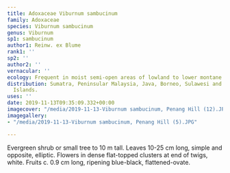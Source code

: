 ```yaml
---
title: Adoxaceae Viburnum sambucinum
family: Adoxaceae
species: Viburnum sambucinum
genus: Viburnum
sp1: sambucinum
author1: Reinw. ex Blume
rank1: ''
sp2: ''
author2: ''
vernacular: ''
ecology: Frequent in moist semi-open areas of lowland to lower montane forest.
distribution: Sumatra, Peninsular Malaysia, Java, Borneo, Sulawesi and Lesser Sunda
  Islands.
uses: ''
date: 2019-11-13T09:35:09.332+00:00
imagecover: "/media/2019-11-13-Viburnum sambucinum, Penang Hill (12).JPG"
imagegallery:
- "/media/2019-11-13-Viburnum sambucinum, Penang Hill (5).JPG"

---
```

Evergreen shrub or small tree to 10 m tall. Leaves 10-25 cm long, simple and opposite, elliptic. Flowers in dense flat-topped clusters at end of twigs, white. Fruits c. 0.9 cm long, ripening blue-black, flattened-ovate.